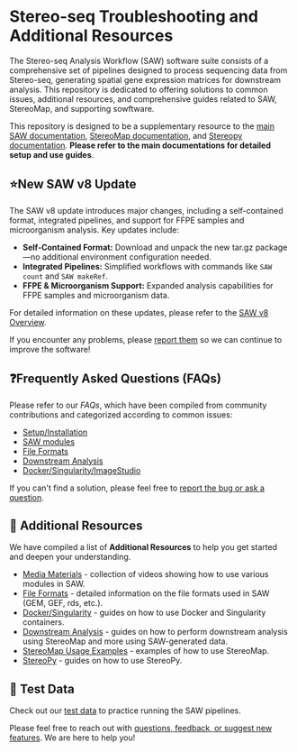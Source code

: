 # Stereo-seq Troubleshooting and Additional Resources

The Stereo-seq Analysis Workflow (SAW) software suite consists of a comprehensive set of pipelines designed to process sequencing data from Stereo-seq, generating spatial gene expression matrices for downstream analysis. This repository is dedicated to offering solutions to common issues, additional resources, and comprehensive guides related to SAW, StereoMap, and supporting sowftware.

This repository is designed to be a supplementary resource to the [main SAW documentation](https://github.com/STOmics/SAW), [StereoMap documentation](https://www.stomics.tech/helpcenter/usermanual/E.Project/F.Tool/C.StereoMap.html#gene-protein-panel), and [Stereopy documentation](https://stereopy.readthedocs.io/en/latest/). **Please refer to the main documentations for detailed setup and use guides**.

## ⭐New SAW v8 Update

The SAW v8 update introduces major changes, including a self-contained format, integrated pipelines, and support for FFPE samples and microorganism analysis. Key updates include:

- **Self-Contained Format:** Download and unpack the new tar.gz package—no additional environment configuration needed.
- **Integrated Pipelines:** Simplified workflows with commands like `SAW count` and `SAW makeRef`.
- **FFPE & Microorganism Support:** Expanded analysis capabilities for FFPE samples and microorganism data.

For detailed information on these updates, please refer to the [SAW v8 Overview](./SAW_v8.md).

If you encounter any problems, please [report them](https://github.com/STOmicsUS/STOmics_trouble-shooting/issues/new/choose) so we can continue to improve the software!


## ❓Frequently Asked Questions (FAQs)
Please refer to our *FAQs*, which have been compiled from community contributions and categorized according to common issues:

- [Setup/Installation](./setup_installation/setup_installation_FAQ.md)
- [SAW modules](./SAW_modules/SAW_modules_FAQ.md)
- [File Formats](./file_formats/file_formats_FAQ.md)
- [Downstream Analysis](./downstream_analysis/downstream_analysis_FAQ.md)
- [Docker/Singularity/ImageStudio](./docker_singularity_imagestudio/docker_singularity_imagestudio_FAQ.md)

If you can't find a solution, please feel free to [report the bug or ask a question](https://github.com/STOmicsUS/STOmics_trouble-shooting/issues/new/choose).

## 📖 Additional Resources
We have compiled a list of **Additional Resources** to help you get started and deepen your understanding.

- [Media Materials](./media/) - collection of videos showing how to use various modules in SAW.
- [File Formats](./file_formats/) - detailed information on the file formats used in SAW (GEM, GEF, rds, etc.).
- [Docker/Singularity](./docker_singularity_imagestudio/) - guides on how to use Docker and Singularity containers.
- [Downstream Analysis](./downstream_and_segmentation/) - guides on how to perform downstream analysis using StereoMap and more using SAW-generated data.
- [StereoMap Usage Examples](./media/) - examples of how to use StereoMap.
- [StereoPy](./media/) - guides on how to use StereoPy.

## 📝 Test Data
Check out our [test data](https://github.com/STOmics/SAW/tree/main/Test_Data) to practice running the SAW pipelines.

Please feel free to reach out with [questions, feedback, or suggest new features](https://github.com/STOmicsUS/STOmics_trouble-shooting/issues/new/choose). We are here to help you!